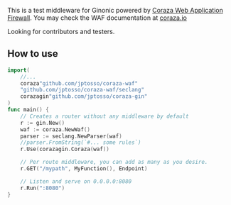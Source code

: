This is a test middleware for Ginonic powered by [Coraza Web Application Firewall](https://github.com/jptosso/coraza-waf). You may check the WAF documentation at [coraza.io](https://coraza.io/)

Looking for contributors and testers.

## How to use

```go
import(
    //...
    coraza"github.com/jptosso/coraza-waf"
    "github.com/jptosso/coraza-waf/seclang"
    corazagin"github.com/jptosso/coraza-gin"
)
func main() {
    // Creates a router without any middleware by default
    r := gin.New()
    waf := coraza.NewWaf()
    parser := seclang.NewParser(waf)
    //parser.FromString(`#... some rules`)
    r.Use(corazagin.Coraza(waf))

    // Per route middleware, you can add as many as you desire.
    r.GET("/mypath", MyFunction(), Endpoint)

    // Listen and serve on 0.0.0.0:8080
    r.Run(":8080")
}
```